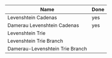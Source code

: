 |Name|Done|
|---|---|
|Levenshtein Cadenas|yes|
|Damerau Levenshtein Cadenas|yes|
|Levenshtein Trie| |
|Levenshtein Trie Branch| |
|Damerau-Levenshtein Trie Branch| |

